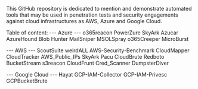 This GitHub repository is dedicated to mention and demonstrate automated tools that may be used in penetration tests and security engagements against cloud infrastructures as AWS, Azure and Google Cloud.

Table of content:
--- Azure ---
    o365reacon
    PowerZure
    SkyArk
    Azucar
    AzureHound
    Blob Hunter
    MailSniper
    MSOLSpray
    o365Creeper
    MicroBurst

--- AWS ---
    ScoutSuite
    weirdALL
    AWS-Security-Benchmark
    CloudMapper
    CloudTracker
    AWS_Public_IPs
    SkyArk
    Pacu
    CloudBrute
    Redboto
    BucketStream
    s3reacon
    CloudFrunt
    Cred_Scanner
    DumpsterDiver
    
--- Google Cloud ---
    Hayat
    GCP-IAM-Collector
    GCP-IAM-Privesc
    GCPBucketBrute
